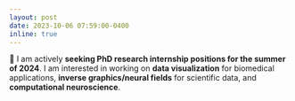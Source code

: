 ```yaml
---
layout: post
date: 2023-10-06 07:59:00-0400
inline: true
---
```


:mega: I am actively **seeking PhD research internship positions for the summer of 2024**. I am interested in working on **data visualization** for biomedical applications, **inverse graphics/neural fields** for scientific data, and **computational neuroscience**.